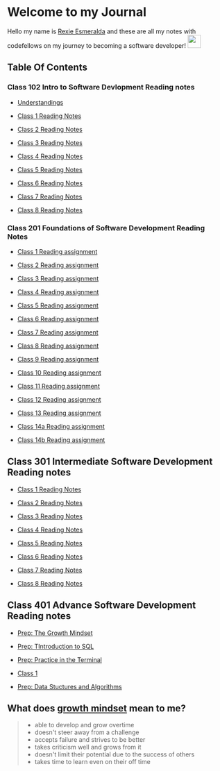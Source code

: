 # Welcome to my Journal

Hello my name is [Rexie Esmeralda](https://github.com/esmerexie) and these are all my notes with codefellows on my journey to becoming a software developer! <img src="https://img.icons8.com/office/344/code.png" width="30" height="30">

## Table Of Contents

### Class 102 Intro to Software Devlopment Reading notes

- [Understandings](https://esmerexie.github.io/reading-notes/Understandings)

- [Class 1 Reading Notes](https://esmerexie.github.io/reading-notes/class1)

- [Class 2 Reading Notes](https://esmerexie.github.io/reading-notes/class2)

- [Class 3 Reading Notes](https://esmerexie.github.io/reading-notes/class3)

- [Class 4 Reading Notes](https://esmerexie.github.io/reading-notes/class4)

- [Class 5 Reading Notes](https://esmerexie.github.io/reading-notes/class5)

- [Class 6 Reading Notes](https://esmerexie.github.io/reading-notes/class6)

- [Class 7 Reading Notes](https://esmerexie.github.io/reading-notes/class7)

- [Class 8 Reading Notes](https://esmerexie.github.io/reading-notes/class8)

### Class 201 Foundations of Software Development Reading Notes

- [Class 1 Reading assignment](https://esmerexie.github.io/reading-notes/class01)

- [Class 2 Reading assignment](https://esmerexie.github.io/reading-notes/class02)

- [Class 3 Reading assignment](https://esmerexie.github.io/reading-notes/class03)

- [Class 4 Reading assignment](https://esmerexie.github.io/reading-notes/class04)

- [Class 5 Reading assignment](https://esmerexie.github.io/reading-notes/class05)

- [Class 6 Reading assignment](https://esmerexie.github.io/reading-notes/class06)

- [Class 7 Reading assignment](https://esmerexie.github.io/reading-notes/class07)

- [Class 8 Reading assignment](https://esmerexie.github.io/reading-notes/class08)

- [Class 9 Reading assignment](https://esmerexie.github.io/reading-notes/class09)

- [Class 10 Reading assignment]()

- [Class 11 Reading assignment]()

- [Class 12 Reading assignment](https://esmerexie.github.io/reading-notes/class12)

- [Class 13 Reading assignment](https://esmerexie.github.io/reading-notes/class13)

- [Class 14a Reading assignment](https://esmerexie.github.io/reading-notes/class14a)

- [Class 14b Reading assignment](https://esmerexie.github.io/reading-notes/class14b)

## Class 301 Intermediate Software Development Reading notes

- [Class 1 Reading Notes](class301/class001.md)

- [Class 2 Reading Notes](class301/class002.md)

- [Class 3 Reading Notes](class301/class003.md)

- [Class 4 Reading Notes](class301/class004.md)

- [Class 5 Reading Notes](class301/class005.md)

- [Class 6 Reading Notes](class301/class006.md)

- [Class 7 Reading Notes](class301/class007.md)

- [Class 8 Reading Notes](class301/class008.md)

## Class 401 Advance Software Development Reading notes

- [Prep: The Growth Mindset](class401/prep.md)

- [Prep: TIntroduction to SQL](class401/sql.md)

- [Prep: Practice in the Terminal](class401/terminal.md)

- [Class 1](class401/class0001.md)

- [Prep: Data Stuctures and Algorithms](class401/dataStucturesandAlgorithms.md)

## What does [growth mindset](https://www.atlassian.com/blog/inside-atlassian/growth-mindset) mean to me?

> - able to develop and grow overtime
> - doesn't steer away from a challenge  
> - accepts failure and strives to be better
> - takes criticism well and grows from it
> - doesn't limit their potential due to the success of others  
> - takes time to learn even on their off time
